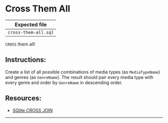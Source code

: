 # Cross Them All

| Expected file |
| ------------- |
| `cross-them-all.sql` |

`CROSS` them all!

## Instructions:

Create a list of all possible combinations of media types (as `MediaTypeName`) and genres (as `GenreName`). The result should pair every media type with every genre and order by `GenreName` in descending order.

## Resources:

- [SQlite CROSS JOIN](https://www.w3resource.com/sqlite/sqlite-cross-join.php)

---